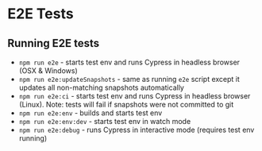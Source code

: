 # E2E Tests

## Running E2E tests
- `npm run e2e` - starts test env and runs Cypress in headless browser (OSX & Windows)
- `npm run e2e:updateSnapshots` - same as running `e2e` script except it updates all non-matching snapshots automatically
- `npm run e2e:ci` - starts test env and runs Cypress in headless browser (Linux). Note: tests will fail if snapshots were not committed to git
- `npm run e2e:env` - builds and starts test env
- `npm run e2e:env:dev` - starts test env in watch mode
- `npm run e2e:debug` - runs Cypress in interactive mode (requires test env running)

